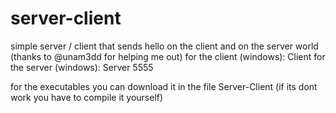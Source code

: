 # server-client
simple server / client that sends hello on the client and on the server world (thanks to @unam3dd for helping me out)
for the client (windows): Client <ip>
for the server (windows): Server 5555

for the executables you can download it in the file Server-Client 
(if its dont work you have to compile it yourself)

